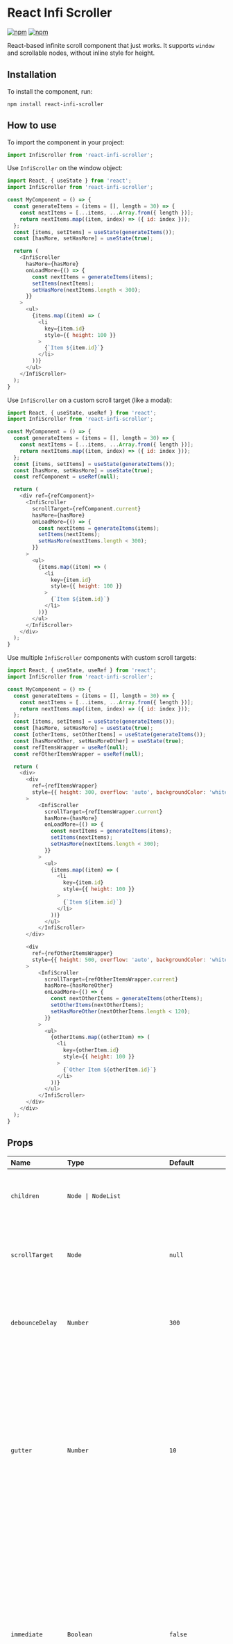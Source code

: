 # React Infi Scroller

[![npm](https://img.shields.io/npm/v/react-infi-scroller.svg?style=flat-square)](https://www.npmjs.com/package/react-infi-scroller)
[![npm](https://img.shields.io/npm/l/react-infi-scroller.svg?style=flat-square)](https://github.com/nevendyulgerov/react-infi-scroller/blob/master/LICENSE)

<p>React-based infinite scroll component that just works. It supports <code>window</code> and scrollable nodes, without inline style for height.</p>

## Installation

To install the component, run:

`npm install react-infi-scroller`

## How to use

To import the component in your project:

```javascript
import InfiScroller from 'react-infi-scroller';
```

Use `InfiScroller` on the window object:

```javascript
import React, { useState } from 'react';
import InfiScroller from 'react-infi-scroller';

const MyComponent = () => {
  const generateItems = (items = [], length = 30) => {
    const nextItems = [...items, ...Array.from({ length })];
    return nextItems.map((item, index) => ({ id: index }));
  };
  const [items, setItems] = useState(generateItems());
  const [hasMore, setHasMore] = useState(true);

  return (
    <InfiScroller
      hasMore={hasMore}
      onLoadMore={() => {
        const nextItems = generateItems(items);
        setItems(nextItems);
        setHasMore(nextItems.length < 300);
      }}
    >
      <ul>
        {items.map((item) => (
          <li
            key={item.id}
            style={{ height: 100 }}
          >
            {`Item ${item.id}`}
          </li>
        ))}
      </ul>
    </InfiScroller>
  );
}
```

Use `InfiScroller` on a custom scroll target (like a modal):

```javascript
import React, { useState, useRef } from 'react';
import InfiScroller from 'react-infi-scroller';

const MyComponent = () => {
  const generateItems = (items = [], length = 30) => {
    const nextItems = [...items, ...Array.from({ length })];
    return nextItems.map((item, index) => ({ id: index }));
  };
  const [items, setItems] = useState(generateItems());
  const [hasMore, setHasMore] = useState(true);
  const refComponent = useRef(null);

  return (
    <div ref={refComponent}>
      <InfiScroller
        scrollTarget={refComponent.current}
        hasMore={hasMore}
        onLoadMore={() => {
          const nextItems = generateItems(items);
          setItems(nextItems);
          setHasMore(nextItems.length < 300);
        }}
      >
        <ul>
          {items.map((item) => (
            <li
              key={item.id}
              style={{ height: 100 }}
            >
              {`Item ${item.id}`}
            </li>
          ))}
        </ul>
      </InfiScroller>
    </div>
  );
}
```

Use multiple `InfiScroller` components with custom scroll targets:

```javascript
import React, { useState, useRef } from 'react';
import InfiScroller from 'react-infi-scroller';

const MyComponent = () => {
  const generateItems = (items = [], length = 30) => {
    const nextItems = [...items, ...Array.from({ length })];
    return nextItems.map((item, index) => ({ id: index }));
  };
  const [items, setItems] = useState(generateItems());
  const [hasMore, setHasMore] = useState(true);
  const [otherItems, setOtherItems] = useState(generateItems());
  const [hasMoreOther, setHasMoreOther] = useState(true);
  const refItemsWrapper = useRef(null);
  const refOtherItemsWrapper = useRef(null);

  return (
    <div>
      <div
        ref={refItemsWrapper}
        style={{ height: 300, overflow: 'auto', backgroundColor: 'white' }}
      >
          <InfiScroller
            scrollTarget={refItemsWrapper.current}
            hasMore={hasMore}
            onLoadMore={() => {
              const nextItems = generateItems(items);
              setItems(nextItems);
              setHasMore(nextItems.length < 300);
            }}
          >
            <ul>
              {items.map((item) => (
                <li
                  key={item.id}
                  style={{ height: 100 }}
                >
                  {`Item ${item.id}`}
                </li>
              ))}
            </ul>
          </InfiScroller>
      </div>

      <div
        ref={refOtherItemsWrapper}
        style={{ height: 500, overflow: 'auto', backgroundColor: 'white', marginTop: 40 }}
      >
          <InfiScroller
            scrollTarget={refOtherItemsWrapper.current}
            hasMore={hasMoreOther}
            onLoadMore={() => {
              const nextOtherItems = generateItems(otherItems);
              setOtherItems(nextOtherItems);
              setHasMoreOther(nextOtherItems.length < 120);
            }}
          >
            <ul>
              {otherItems.map((otherItem) => (
                <li
                  key={otherItem.id}
                  style={{ height: 100 }}
                >
                  {`Other Item ${otherItem.id}`}
                </li>
              ))}
            </ul>
          </InfiScroller>
      </div>
    </div>
  );
}
```

## Props

<table>
<colgroup>
<col span="1"/>
<col span="1"/>
<col span="1"/>
<col span="1"/>
</colgroup>
<thead>
<tr>
<th style="text-align:left;">Name</th>
<th style="text-align:left;">Type</th>
<th style="text-align:left;">Default</th>
<th style="text-align:left;">Description</th>
</tr>
</thead>
<tbody>
<tr>
<td style="text-align:left;"><code>children</code></td>
<td style="text-align:left;"><code>Node | NodeList</code></td>
<td style="text-align:left;"></td>
<td style="text-align:left;">The content in the infinite scroller. Contains the list of items you want to trigger infinite scrolling for.</td>
</tr>
<tr>
<td style="text-align:left;"><code>scrollTarget</code></td>
<td style="text-align:left;"><code>Node</code></td>
<td style="text-align:left;"><code>null</code></td>
<td style="text-align:left;">The scroll target. Can be set to a custom scrollable node or omitted/null. When omitted/null the window object is used as scroll target.</td>
</tr>
<tr>
<td style="text-align:left;"><code>debounceDelay</code></td>
<td style="text-align:left;"><code>Number</code></td>
<td style="text-align:left;"><code>300</code></td>
<td style="text-align:left;">Debounce delay (in milliseconds) to optimize high-frequency scroll events. A recommended delay of <code>300</code> milliseconds is set by default.</td>
</tr>
<tr>
<td style="text-align:left;"><code>gutter</code></td>
<td style="text-align:left;"><code>Number</code></td>
<td style="text-align:left;"><code>10</code></td>
<td style="text-align:left;">Additional space (in pixels) used in the default <code>shouldLoadMore</code> calculation. Increasing it will cause the <code>onLoadMore</code> callback to be called before the scrollbar has reached the bottom of the <code>scrollTarget</code>. The larger the number, the earlier the <code>onLoadMore</code> callback will be called. A recommended minimum gutter of <code>10</code> pixels is set by default.</td>
</tr>
<tr>
<td style="text-align:left;"><code>immediate</code></td>
<td style="text-align:left;"><code>Boolean</code></td>
<td style="text-align:left;"><code>false</code></td>
<td style="text-align:left;">Whether to trigger an initial check, before any scroll event, if <code>onLoadMore</code> callback should be called. Set it to <code>true</code>when you want <code>onLoadMore</code> to be called immediately after the <code>scrollTarget</code> is mounted. This can be useful in case the scrollbar has been preset to the bottom of the <code>scrollTarget</code> or the content of the <code>scrollTarget</code> is less than its height and no scroll exist for it yet.</td>
</tr>
<tr>
<td style="text-align:left;"><code>active</code></td>
<td style="text-align:left;"><code>Boolean</code></td>
<td style="text-align:left;"><code>true</code></td>
<td style="text-align:left;">Turn on/off the infinite scroller. Keeps the component's children visible. Attaches event listeners when set to <code>true</code>. Detaches event listeners when set to <code>false</code>. Useful when the infinite scroller is placed inside a modal and you want it disabled until the modal is activated.</td>
</tr>
<tr>
<td style="text-align:left;"><code>hasMore</code></td>
<td style="text-align:left;"><code>Boolean</code></td>
<td style="text-align:left;"><code>false</code></td>
<td style="text-align:left;">Whether there are more items to load. This flag is used to determine if <code>onLoadMore</code> should be called. The entire check looks like this <code>hasMore && shouldLoadMore(...)</code>.</td>
</tr>
<tr>
<td style="text-align:left;"><code>shouldLoadMore</code></td>
<td style="text-align:left;"><pre>Function(
 scrollTargetHeight: number,
 scrollYOffset: number,
 gutter: number,
 scrollHeight: number
)</pre></td>
<td style="text-align:left;"><pre>(
 scrollTargetHeight,
 scrollYOffset,
 gutter,
 scrollHeight
) => (
  scrollTargetHeight
  + scrollYOffset
  + gutter
  >= scrollHeight
)</pre></td>
<td style="text-align:left;">Determine if more items should be loaded. By default a <code>scrollTargetHeight + scrollYOffset + gutter >= scrollHeight</code> formula is used. Provide a different function to customize this behavior. Note that <code>shouldLoadMore</code> will be called only if <code>hasMore</code> is <code>true</code>.</td>
</tr>
<tr>
<td style="text-align:left;"><code>onLoadMore</code></td>
<td style="text-align:left;"><code>Function</code></td>
<td style="text-align:left;"></td>
<td style="text-align:left;">Called when <code>hasMore && shouldLoadMore(...)</code> is <code>true</code>. You should load and render more items in the infinite scroller when <code>onLoadMore</code> is called.</td>
</tr>
</tbody>
</table>
